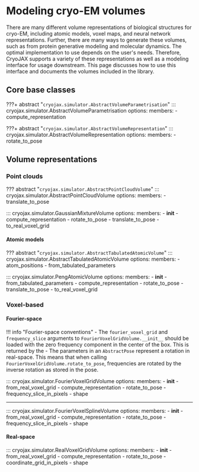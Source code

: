 # Modeling cryo-EM volumes

There are many different volume representations of biological structures for cryo-EM, including atomic models, voxel maps, and neural network representations. Further, there are many ways to generate these volumes, such as from protein generative modeling and molecular dynamics. The optimal implementation to use depends on the user's needs. Therefore, CryoJAX supports a variety of these representations as well as a modeling interface for usage downstream. This page discusses how to use this interface and documents the volumes included in the library.

## Core base classes

???+ abstract "`cryojax.simulator.AbstractVolumeParametrisation`"
    ::: cryojax.simulator.AbstractVolumeParametrisation
        options:
            members:
                - compute_representation


???+ abstract "`cryojax.simulator.AbstractVolumeRepresentation`"
    ::: cryojax.simulator.AbstractVolumeRepresentation
        options:
            members:
                - rotate_to_pose

## Volume representations

### Point clouds

??? abstract "`cryojax.simulator.AbstractPointCloudVolume`"
    ::: cryojax.simulator.AbstractPointCloudVolume
        options:
            members:
                - translate_to_pose

::: cryojax.simulator.GaussianMixtureVolume
    options:
        members:
            - __init__
            - compute_representation
            - rotate_to_pose
            - translate_to_pose
            - to_real_voxel_grid

#### Atomic models

??? abstract "`cryojax.simulator.AbstractTabulatedAtomicVolume`"
    ::: cryojax.simulator.AbstractTabulatedAtomicVolume
        options:
            members:
                - atom_positions
                - from_tabulated_parameters

::: cryojax.simulator.PengAtomicVolume
    options:
        members:
            - __init__
            - from_tabulated_parameters
            - compute_representation
            - rotate_to_pose
            - translate_to_pose
            - to_real_voxel_grid

### Voxel-based

#### Fourier-space

!!! info "Fourier-space conventions"
    - The `fourier_voxel_grid` and `frequency_slice` arguments to
    `FourierVoxelGridVolume.__init__` should be loaded with the zero frequency
    component in the center of the box. This is returned by the
    - The parameters in an `AbstractPose` represent a rotation in real-space. This means that when calling `FourierVoxelGridVolume.rotate_to_pose`,
    frequencies are rotated by the inverse rotation as stored in the pose.

::: cryojax.simulator.FourierVoxelGridVolume
        options:
            members:
                - __init__
                - from_real_voxel_grid
                - compute_representation
                - rotate_to_pose
                - frequency_slice_in_pixels
                - shape

---

::: cryojax.simulator.FourierVoxelSplineVolume
        options:
            members:
                - __init__
                - from_real_voxel_grid
                - compute_representation
                - rotate_to_pose
                - frequency_slice_in_pixels
                - shape


#### Real-space

::: cryojax.simulator.RealVoxelGridVolume
        options:
            members:
                - __init__
                - from_real_voxel_grid
                - compute_representation
                - rotate_to_pose
                - coordinate_grid_in_pixels
                - shape
